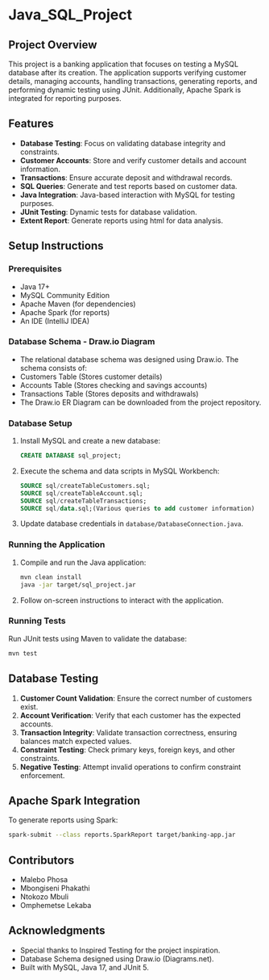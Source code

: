 # Java_SQL_Project


## Project Overview
This project is a banking application that focuses on testing a MySQL database after its creation. The application supports verifying customer details, managing accounts, handling transactions, generating reports, and performing dynamic testing using JUnit. Additionally, Apache Spark is integrated for reporting purposes.

## Features
- **Database Testing**: Focus on validating database integrity and constraints.
- **Customer Accounts**: Store and verify customer details and account information.
- **Transactions**: Ensure accurate deposit and withdrawal records.
- **SQL Queries**: Generate and test reports based on customer data.
- **Java Integration**: Java-based interaction with MySQL for testing purposes.
- **JUnit Testing**: Dynamic tests for database validation.
- **Extent Report**: Generate reports using html for data analysis.

## Setup Instructions
### Prerequisites
- Java 17+
- MySQL Community Edition
- Apache Maven (for dependencies)
- Apache Spark (for reports)
- An IDE (IntelliJ IDEA)

 ### Database Schema - Draw.io Diagram
- The relational database schema was designed using Draw.io. The schema consists of:
- Customers Table (Stores customer details)
- Accounts Table (Stores checking and savings accounts)
- Transactions Table (Stores deposits and withdrawals)
- The Draw.io ER Diagram can be downloaded from the project repository. 

### Database Setup
1. Install MySQL and create a new database:
   ```sql
   CREATE DATABASE sql_project;
   ```
2. Execute the schema and data scripts in MySQL Workbench:
   ```sql
   SOURCE sql/createTableCustomers.sql;
   SOURCE sql/createTableAccount.sql;
   SOURCE sql/createTableTransactions;
   SOURCE sql/data.sql;(Various queries to add customer information)
   ```
3. Update database credentials in `database/DatabaseConnection.java`.

### Running the Application
1. Compile and run the Java application:
   ```sh
   mvn clean install
   java -jar target/sql_project.jar
   ```
2. Follow on-screen instructions to interact with the application.

### Running Tests
Run JUnit tests using Maven to validate the database:
```sh
mvn test
```

## Database Testing
1. **Customer Count Validation**: Ensure the correct number of customers exist.
2. **Account Verification**: Verify that each customer has the expected accounts.
3. **Transaction Integrity**: Validate transaction correctness, ensuring balances match expected values.
4. **Constraint Testing**: Check primary keys, foreign keys, and other constraints.
5. **Negative Testing**: Attempt invalid operations to confirm constraint enforcement.

## Apache Spark Integration
To generate reports using Spark:
```sh
spark-submit --class reports.SparkReport target/banking-app.jar
```

## Contributors
- Malebo Phosa
- Mbongiseni Phakathi
- Ntokozo Mbuli
- Omphemetse Lekaba

## Acknowledgments
- Special thanks to Inspired Testing for the project inspiration.
- Database Schema designed using Draw.io (Diagrams.net).
- Built with MySQL, Java 17, and JUnit 5.

  


